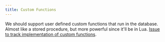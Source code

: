 ```yaml
---
title: Custom Functions
---
```


We should support user defined custom functions that run in the database. Almost like a stored procedure, but more powerful since it'll be in Lua. [Issue to track implementation of custom functions](https://github.com/influxdb/influxdb/issues/68).